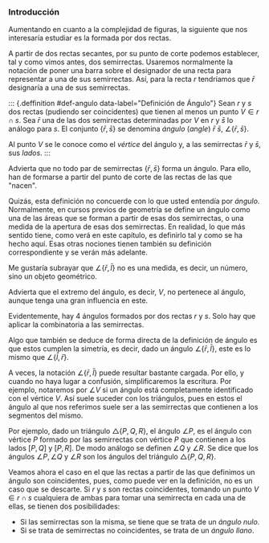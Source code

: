 


### Introducción

Aumentando en cuanto a la complejidad de figuras, la siguiente que nos
interesaría estudiar es la formada por dos rectas.

<!--
Lo lógico sería preguntarse por la congruencia, es decir, la igualdad de
cierto aspecto relevante de este tipo de figuras, o, lo que es lo mismo,
cuándo existe una isometría entre una figura que es un conjunto de dos
rectas y otra que es otro conjunto de dos rectas.

Para ello, vamos a dividir a esas rectas en su punto de corte, con lo que
básicamente desechamos el caso de rectas paralelas y coincidentes. Bueno, no
lo hacemos del todo, pero serán considerados casos extremos que no
presentarán gran dificultad. Lo interesante viene cuando consideramos rectas
secantes.
-->

A partir de dos rectas secantes, por su punto de corte podemos establecer,
tal y como vimos antes, dos semirrectas. Usaremos normalmente la notación de
poner una barra sobre el designador de una recta para representar a una de
sus semirrectas. Así, para la recta $r$ tendríamos que $\bar{r}$ designaría
a una de sus semirrectas.

::: {.deffinition #def-angulo data-label="Definición de Ángulo"}
Sean $r$ y $s$ dos rectas (pudiendo ser coincidentes) que tienen al menos un
punto $V \in r \cap s$. Sea $\bar{r}$ una de las dos semirrectas
determinadas por $V$ en $r$ y $\bar{s}$ lo análogo para $s$. El conjunto
$\left\{\bar{r}, \bar{s}\right\}$ se denomina _ángulo_ (_angle_) $\bar{r}$
$\bar{s}$, $\angle\left\{\bar{r}, \bar{s}\right\}$.

Al punto $V$ se le conoce como el _vértice_ del ángulo y, a las semirrectas
$\bar{r}$ y $\bar{s}$, sus _lados_.
:::

<!-- Ver lo que explican de las rectas paralelas en el libro al comienzo de
este capítulo. -->

Advierta que no todo par de semirrectas $\{\bar{r}, \bar{s}\}$ forma un
ángulo. Para ello, han de formarse a partir del punto de corte de las rectas
de las que "nacen".

Quizás, esta definición no concuerde con lo que usted entendía por _ángulo_.
Normalmente, en cursos previos de geometría se define un ángulo como una de
las áreas que se forman a partir de esas dos semirrectas, o una medida de la
apertura de esas dos semirrectas. En realidad, lo que más sentido tiene,
como verá en este capítulo, es definirlo tal y como se ha hecho aquí. Esas
otras nociones tienen también su definición correspondiente y se verán más
adelante.

Me gustaría subrayar que $\angle\left\{\bar{r}, \bar{l}\right\}$ no es una
medida, es decir, un número, sino un objeto geométrico.

Advierta que el extremo del ángulo, es decir, $V$, no pertenece al ángulo,
aunque tenga una gran influencia en este.

Evidentemente, hay 4 ángulos formados por dos rectas $r$ y $s$. Solo hay que
aplicar la combinatoria a las semirrectas.

Algo que también se deduce de forma directa de la definición de ángulo es
que estos cumplen la simetría, es decir, dado un ángulo
$\angle\left\{\bar{r}, \bar{l}\right\}$, este es lo mismo que
$\angle\left\{\bar{l}, \bar{r}\right\}$.

<!-- TODO Estudiar el caso en el que las rectas son paralelas.

Sean $\{r, s\}$ y $\left\{r', s'\right\}$ conjuntos de dos rectas paralelas.
Se tiene que $\{r, s\}$ será congruente con $\left\{r', s'\right\}$ si y
solo si $d(R, S) = d\left(R', S'\right)$ (creo que por el
[](#ax-p5-euclides){.nameref} TKTK). En particular, si $t$ es una recta
distinta de $l$ y perpendicular a $r$ y $s$, y $\{R_t\} = t \cap r$ y
$\{S_t\} = t \cap s$, entonces $d(R, S) = d(R_t, S_t)$. A $d(R, S)$ se le
llama la distancia entre $r$ y $s$ y es fácil demostrar (usando por ejemplo
el Teorema de Pitágoras, que se verá en un capítulo posterior) que es la
distancia mínima entre los puntos de $r$ y los de $s$.
-->

<!-- Creo que los ángulos aquí son entre 0 y 180 grados. -->

A veces, la notación $\angle\left\{\bar{r}, \bar{l}\right\}$ puede resultar
bastante cargada. Por ello, y cuando no haya lugar a confusión,
simplificaremos la escritura. Por ejemplo, notaremos por $\angle V$ si un
ángulo está completamente identificado con el vértice $V$. Así suele suceder
con los triángulos, pues en estos el ángulo al que nos referimos suele ser a
las semirrectas que contienen a los segmentos del mismo.

Por ejemplo, dado un triángulo $\triangle\{P, Q, R\}$, el ángulo $\angle P$,
es el ángulo con vértice $P$ formado por las semirrectas con vértice $P$ que
contienen a los lados $[P, Q]$ y $[P, R]$. De modo análogo se definen
$\angle Q$ y $\angle R$. Se dice que los ángulos $\angle P, \angle Q$ y
$\angle R$ son los ángulos del triángulo $\triangle\{P, Q, R\}$.

<!-- ![Figura 4-1 Ángulo](attachment:angulo.png) -->

Veamos ahora el caso en el que las rectas a partir de las que definimos un
ángulo son coincidentes, pues, como puede ver en la definición, no es un
caso que se descarte. Si $r$ y $s$ son rectas coincidentes, tomando un punto
$V \in r \cap s$ cualquiera de ambas para tomar una semirrecta en cada una
de ellas, se tienen dos posibilidades:

  - Si las semirrectas son la misma, se tiene que se trata de un _ángulo
    nulo_.
  - Si se trata de semirrectas no coincidentes, se trata de un _ángulo
    llano_.





